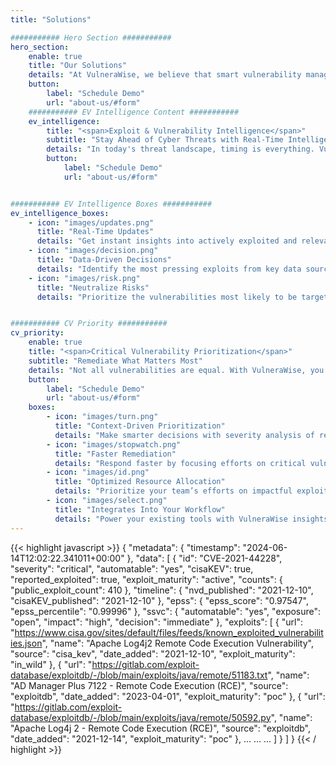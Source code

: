 ```yaml
---
title: "Solutions"

########### Hero Section ###########
hero_section:
    enable: true
    title: "Our Solutions"
    details: "At VulneraWise, we believe that smart vulnerability management is the key to a secure future."
    button:
        label: "Schedule Demo"
        url: "about-us/#form"
    ########### EV Intelligence Content ###########
    ev_intelligence:
        title: "<span>Exploit & Vulnerability Intelligence</span>"
        subtitle: "Stay Ahead of Cyber Threats with Real-Time Intelligence"
        details: "In today's threat landscape, timing is everything. VulneraWise delivers real-time updates on vulnerabilities actively targeted by malicious actors. Our AI-powered scanning solution gathers data from all leading sources and hundreds of others. Then, we generate relevant insights using our proprietary prioritization engine. This approach paired with industry-leading data allows your security teams to identify and mitigate threats faster."
        button:
            label: "Schedule Demo"
            url: "about-us/#form"


########### EV Intelligence Boxes ###########
ev_intelligence_boxes:
    - icon: "images/updates.png"
      title: "Real-Time Updates"
      details: "Get instant insights into actively exploited and relevant vulnerabilities."
    - icon: "images/decision.png"
      title: "Data-Driven Decisions"
      details: "Identify the most pressing exploits from key data sources including EPSS and CVSS exploits."
    - icon: "images/risk.png"
      title: "Neutralize Risks"
      details: "Prioritize the vulnerabilities most likely to be targeted by attackers."


########### CV Priority ###########
cv_priority:
    enable: true
    title: "<span>Critical Vulnerability Prioritization</span>"
    subtitle: "Remediate What Matters Most"
    details: "Not all vulnerabilities are equal. With VulneraWise, you can identify which vulnerabilities require immediate attention by assessing the severity and likelihood of exploitation based on your infrastructure. By focusing remediation efforts on high-risk vulnerabilities, we help you improve your organization’s security posture with fewer resources. Our solution integrates seamlessly into an organization's existing SecOps tooling and processes, allowing you to leverage our real-time exploit intelligence and critical vulnerability prioritization in your current workflow. "
    button:
        label: "Schedule Demo"
        url: "about-us/#form"
    boxes:
        - icon: "images/turn.png"
          title: "Context-Driven Prioritization"
          details: "Make smarter decisions with severity analysis of real-world exploits in your context."
        - icon: "images/stopwatch.png"
          title: "Faster Remediation"
          details: "Respond faster by focusing efforts on critical vulnerabilities for your organization."
        - icon: "images/id.png"
          title: "Optimized Resource Allocation"
          details: "Prioritize your team’s efforts on impactful exploits, not low-risk issues."
        - icon: "images/select.png"
          title: "Integrates Into Your Workflow"
          details: "Power your existing tools with VulneraWise insights without changing your processes."
---
```


{{< highlight javascript >}}
    {
  "metadata": {
    "timestamp": "2024-06-14T12:02:22.341011+00:00"
  },
  "data": [
    {
      "id": "CVE-2021-44228",
      "severity": "critical",
      "automatable": "yes",
      "cisaKEV": true,
      "reported_exploited": true,
      "exploit_maturity": "active",
      "counts": {
        "public_exploit_count": 410
      },
      "timeline": {
        "nvd_published": "2021-12-10",
        "cisaKEV_published": "2021-12-10"
      },
      "epss": {
        "epss_score": "0.97547",
        "epss_percentile": "0.99996"
      },
      "ssvc": {
        "automatable": "yes",
        "exposure": "open",
        "impact": "high",
        "decision": "immediate"
      },
      "exploits": [
        {
          "url": "https://www.cisa.gov/sites/default/files/feeds/known_exploited_vulnerabilities.json",
          "name": "Apache Log4j2 Remote Code Execution Vulnerability",
          "source": "cisa_kev",
          "date_added": "2021-12-10",
          "exploit_maturity": "in_wild"
        },
        {
          "url": "https://gitlab.com/exploit-database/exploitdb/-/blob/main/exploits/java/remote/51183.txt",
          "name": "AD Manager Plus 7122 - Remote Code Execution (RCE)",
          "source": "exploitdb",
          "date_added": "2023-04-01",
          "exploit_maturity": "poc"
        },
        {
          "url": "https://gitlab.com/exploit-database/exploitdb/-/blob/main/exploits/java/remote/50592.py",
          "name": "Apache Log4j 2 - Remote Code Execution (RCE)",
          "source": "exploitdb",
          "date_added": "2021-12-14",
          "exploit_maturity": "poc"
        },
        ...
        ...
        ...
      ]
    }
  ]
}
{{< / highlight >}}
